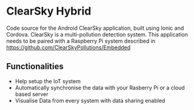 # ClearSky Hybrid

Code source for the Android ClearSky application, built using Ionic and Cordova.
ClearSky is a multi-pollution detection system. This application needs to be paired with a Raspberry Pi system described in https://github.com/ClearSkyPollutions/Embedded

## Functionalities

* Help setup the IoT system
* Automatically synchronise the data with your Rasberry Pi or a cloud based server
* Visualise Data from every system with data sharing enabled
